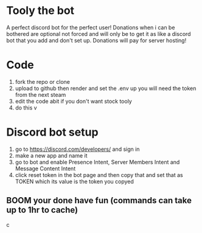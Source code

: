 # Tooly the bot
A perfect discord bot for the perfect user!
Donations when i can be bothered are optional not forced and will only be to get it as like a discord bot that you add and don't set up.
Donations will pay for server hosting!
# Code
1. fork the repo or clone
2. upload to github then render and set the .env up you will need the token from the next steam
3. edit the code abit if you don't want stock tooly
4. do this v

# Discord bot setup
1. go to https://discord.com/developers/ and sign in
2. make a new app and name it
3. go to bot and enable Presence Intent, Server Members Intent and Message Content Intent
4. click reset token in the bot page and then copy that and set that as TOKEN which its value is the token you copyed
<h2> BOOM your done have fun (commands can take up to 1hr to cache) </h2>
c